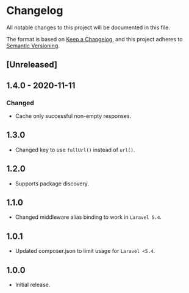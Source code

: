 # Changelog
All notable changes to this project will be documented in this file.

The format is based on [Keep a Changelog](https://keepachangelog.com/en/1.0.0/),
and this project adheres to [Semantic Versioning](https://semver.org/spec/v2.0.0.html).

## [Unreleased]

## 1.4.0 - 2020-11-11
### Changed
- Cache only successful non-empty responses.

## 1.3.0
- Changed key to use `fullUrl()` instead of `url()`.

## 1.2.0
- Supports package discovery.

## 1.1.0
 - Changed middleware alias binding to work in `Laravel 5.4`.

## 1.0.1
 - Updated composer.json to limit usage for `Laravel <5.4`.

## 1.0.0
 - Initial release.
